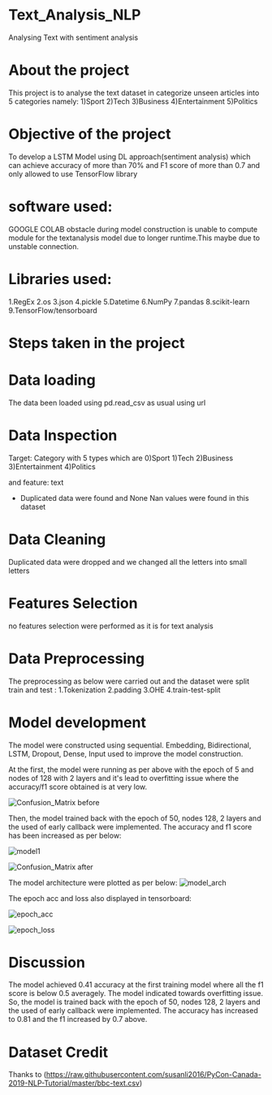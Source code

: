 # Text_Analysis_NLP
 Analysing Text with sentiment analysis


# About the project
This project is to analyse the text dataset in categorize unseen 
articles into 5 categories namely:
1)Sport
2)Tech
3)Business
4)Entertainment 
5)Politics

# Objective of the project
To develop a LSTM Model using DL approach(sentiment analysis) which can achieve accuracy of more 
than 70% and F1 score of more than 0.7 and only allowed to use TensorFlow library 

# software used:
GOOGLE COLAB
obstacle during model construction is unable to compute module for the textanalysis model due to longer runtime.This maybe due to unstable
connection. 

# Libraries used:
1.RegEx
2.os
3.json
4.pickle
5.Datetime
6.NumPy
7.pandas
8.scikit-learn
9.TensorFlow/tensorboard

# Steps taken in the project
# Data loading
The data been loaded using pd.read_csv as usual using url 
# Data Inspection

Target: Category with 5 types which are 
0)Sport
1)Tech
2)Business
3)Entertainment 
4)Politics

and feature: text

- Duplicated data were found and None Nan values were found in this dataset
# Data Cleaning

Duplicated data were dropped and we changed all the letters into small letters

# Features Selection

no features selection were performed as it is for text analysis

# Data Preprocessing

The preprocessing as below were carried out and the dataset were split train and test :
1.Tokenization
2.padding
3.OHE
4.train-test-split

# Model development

The model were constructed using sequential. Embedding, Bidirectional, LSTM, Dropout, Dense, Input used to improve the model construction.

At the first, the model were running as per above with the epoch of 5 and nodes of 128 with 2 layers and it's lead to overfitting issue where the accuracy/f1 score obtained is at very low.

![Confusion_Matrix before](https://user-images.githubusercontent.com/109565405/180985309-9ebe7fac-3fac-4535-9fdb-5220c4387f9c.PNG)

Then, the model trained back with the epoch of 50, nodes 128, 2 layers and the used of early callback were implemented. The accuracy and f1 score has been increased as per below:


![model1](https://user-images.githubusercontent.com/109565405/180987150-f3a1fe68-f27b-4824-84b3-7b5c3781cc7a.PNG)

![Confusion_Matrix after](https://user-images.githubusercontent.com/109565405/180986743-522d8f58-bac1-4dc5-a039-4606296285cf.PNG)

The model architecture were plotted as per below:
![model_arch](https://user-images.githubusercontent.com/109565405/180986996-5acebc96-6d59-4d97-8f72-a739c3a86516.png)

The epoch acc and loss also displayed in tensorboard:

![epoch_acc](https://user-images.githubusercontent.com/109565405/180987186-321002cd-ca0e-49de-846f-3690add8703e.PNG)

![epoch_loss](https://user-images.githubusercontent.com/109565405/180987219-ad1fffdd-d68b-46dd-99c3-3b076c6ab86e.PNG)



# Discussion

The model achieved 0.41 accuracy at the first training model where all the f1 score is below 0.5 averagely. The model indicated towards overfitting issue.
So, the model is trained back with  the epoch of 50, nodes 128, 2 layers and the used of early callback were implemented. The accuracy has increased to 0.81 and the f1 increased by 0.7 above.

# Dataset Credit 
Thanks to
(https://raw.githubusercontent.com/susanli2016/PyCon-Canada-2019-NLP-Tutorial/master/bbc-text.csv)




















